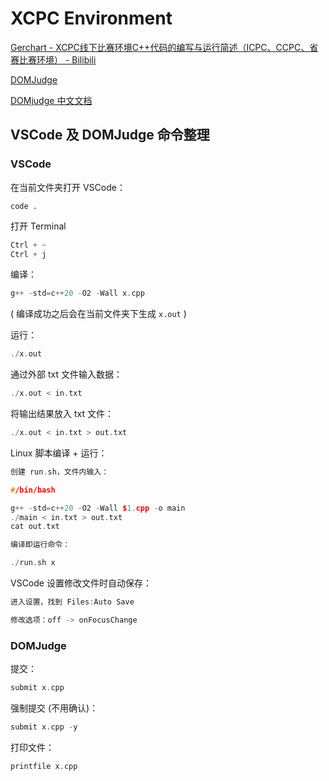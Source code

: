 # XCPC Environment

[Gerchart - XCPC线下比赛环境C++代码的编写与运行简述（ICPC、CCPC、省赛比赛环境） - Bilibili](https://www.bilibili.com/video/BV1Vzy5YUEZx/) 

[DOMJudge](https://www.domjudge.org/) 

[DOMjudge 中文文档](https://nwpu.gitbook.io/domjudge-doc) 




## VSCode 及 DOMJudge 命令整理

### VSCode

在当前文件夹打开 VSCode：
```
code .
```

打开 Terminal
```cpp
Ctrl + ~
Ctrl + j
```

编译：

```cpp
g++ -std=c++20 -O2 -Wall x.cpp
```

( 编译成功之后会在当前文件夹下生成 `x.out` )

运行：

```cpp
./x.out
```

通过外部 txt 文件输入数据：

```cpp
./x.out < in.txt
```

将输出结果放入 txt 文件：

```cpp
./x.out < in.txt > out.txt
```

Linux 脚本编译 + 运行：

```cpp
创建 run.sh，文件内输入：

#/bin/bash

g++ -std=c++20 -O2 -Wall $1.cpp -o main
./main < in.txt > out.txt
cat out.txt

编译即运行命令：

./run.sh x
```

VSCode 设置修改文件时自动保存：

```cpp
进入设置，找到 Files:Auto Save

修改选项：off -> onFocusChange
```



### DOMJudge


提交：

```cpp
submit x.cpp
```

强制提交 (不用确认)：

```cpp
submit x.cpp -y
```


打印文件：

```cpp
printfile x.cpp
```